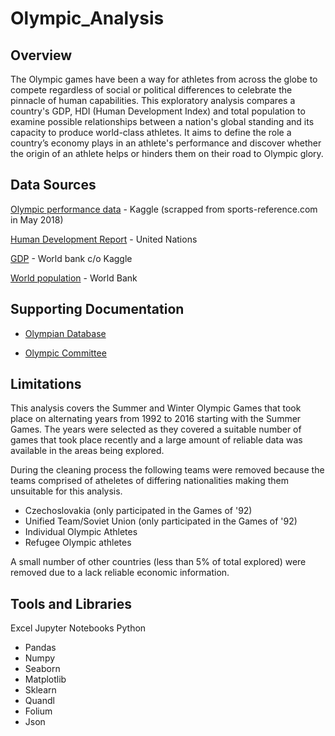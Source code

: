 # Olympic_Analysis

## Overview
The Olympic games have been a way for athletes from across the globe to compete regardless of social or political differences to celebrate the pinnacle of human capabilities.  This exploratory analysis compares a country's GDP, HDI (Human Development Index) and total population to examine possible relationships between a nation's global standing and its capacity to produce world-class athletes. It aims to define the role a country’s economy plays in an athlete's performance and discover whether the origin of an athlete helps or hinders them on their road to Olympic glory. 

## Data Sources

[Olympic performance data]( https://www.kaggle.com/datasets/heesoo37/120-years-of-olympic-history-athletes-and-results) - Kaggle (scrapped from sports-reference.com in May 2018) 

[Human Development Report](https://hdr.undp.org/data-center/human-development-index#/indicies/HDI) -  United Nations 

[GDP](https://www.kaggle.com/datasets/tunguz/country-regional-and-world-gdp) - World bank c/o Kaggle 

[World population](https://data.worldbank.org/indicator/SP.POP.TOTL) - World Bank

## Supporting Documentation
 - [Olympian Database](https://www.olympiandatabase.com/index.php?id=13738&L=1)

 - [Olympic Committee](https://olympics.com/ioc)

## Limitations

This analysis covers the Summer and Winter Olympic Games that took place on alternating years from 1992 to 2016 starting with the Summer Games. The years were selected as they covered a suitable number of games that took place recently and a large amount of reliable data was available in the areas being explored.  

During the cleaning process the following teams were removed because the teams comprised of atheletes of differing nationalities making them unsuitable for this analysis. 
 - Czechoslovakia (only participated in the Games of '92)
 - Unified Team/Soviet Union (only participated in the Games of '92)
 - Individual Olympic Athletes
 - Refugee Olympic athletes

A small number of other countries (less than 5% of total explored) were removed due to a lack reliable economic information.

## Tools and Libraries
Excel
Jupyter Notebooks
Python 
 - Pandas
 - Numpy 
 - Seaborn
 - Matplotlib
 - Sklearn
 - Quandl
 - Folium
 - Json
